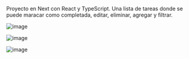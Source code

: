 Proyecto en Next con React y TypeScript.
Una lista de tareas donde se puede maracar como completada, editar, eliminar, agregar y filtrar.

![image](https://github.com/user-attachments/assets/37f249da-e311-4b64-85bd-3eefd54aecd0)

![image](https://github.com/user-attachments/assets/d9b67668-bdcb-4519-890f-83083c1c2c3a)

![image](https://github.com/user-attachments/assets/f596b83d-4753-4ff7-9f03-d5ae0967e605)

